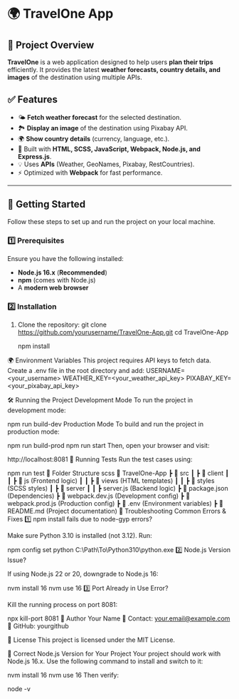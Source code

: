 
# 🌍 TravelOne App

## **📌 Project Overview**
**TravelOne** is a web application designed to help users **plan their trips** efficiently. It provides the latest **weather forecasts, country details, and images** of the destination using multiple APIs.

## **✅ Features**
- 🌤️ **Fetch weather forecast** for the selected destination.
- 🏞️ **Display an image** of the destination using Pixabay API.
- 🌍 **Show country details** (currency, language, etc.).
- 🔧 Built with **HTML, SCSS, JavaScript, Webpack, Node.js, and Express.js**.
- 💡 Uses **APIs** (Weather, GeoNames, Pixabay, RestCountries).
- ⚡ Optimized with **Webpack** for fast performance.

---

## **🚀 Getting Started**
Follow these steps to set up and run the project on your local machine.

### **1️⃣ Prerequisites**
Ensure you have the following installed:
- **Node.js 16.x** (**Recommended**)
- **npm** (comes with Node.js)
- A **modern web browser**

### **2️⃣ Installation**
1. Clone the repository:
   git clone https://github.com/yourusername/TravelOne-App.git
   cd TravelOne-App

   npm install

🌍 Environment Variables
This project requires API keys to fetch data. Create a .env file in the root directory and add:
USERNAME=<your_username>
WEATHER_KEY=<your_weather_api_key>
PIXABAY_KEY=<your_pixabay_api_key>


🛠 Running the Project
Development Mode
To run the project in development mode:


npm run build-dev
Production Mode
To build and run the project in production mode:


npm run build-prod
npm run start
Then, open your browser and visit:

http://localhost:8081
🧪 Running Tests
Run the test cases using:


npm run test
📂 Folder Structure
scss
📂 TravelOne-App
 ┣ 📂 src
 ┃ ┣ 📂 client
 ┃ ┃ ┣ 📂 js (Frontend logic)
 ┃ ┃ ┣ 📂 views (HTML templates)
 ┃ ┃ ┣ 📂 styles (SCSS styles)
 ┃ ┣ 📂 server
 ┃ ┃ ┣ server.js (Backend logic)
 ┣ 📜 package.json (Dependencies)
 ┣ 📜 webpack.dev.js (Development config)
 ┣ 📜 webpack.prod.js (Production config)
 ┣ 📜 .env (Environment variables)
 ┣ 📜 README.md (Project documentation)
🐞 Troubleshooting
Common Errors & Fixes
1️⃣ npm install fails due to node-gyp errors?

Make sure Python 3.10 is installed (not 3.12).
Run:

npm config set python C:\Path\To\Python310\python.exe
2️⃣ Node.js Version Issue?

If using Node.js 22 or 20, downgrade to Node.js 16:

nvm install 16
nvm use 16
3️⃣ Port Already in Use Error?

Kill the running process on port 8081:

npx kill-port 8081
👤 Author
Your Name
📩 Contact: your.email@example.com
🔗 GitHub: yourgithub

📜 License
This project is licensed under the MIT License.

📌 Correct Node.js Version for Your Project
Your project should work with Node.js 16.x.
Use the following command to install and switch to it:


nvm install 16
nvm use 16
Then verify:

node -v

